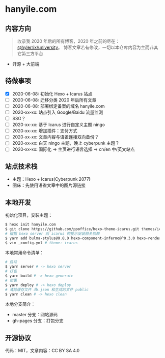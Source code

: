 # hanyile.com

## 内容方向

> 收录我 2020 年后的所有博客，2020 年之前的尽在：[@hylerrix/university](https://github.com/hylerrix/university)。
> 博客文章若有修改，一切以本仓库内容为主而非其它第三方平台

* 开源 + 大前端

## 待做事项

- [x] 2020-06-08: 初始化 Hexo + Icarus 站点
- [ ] 2020-06-08: 迁移分类 2020 年后所有文章
- [ ] 2020-06-08: 部署绑定备案的域名 hanyile.com
- [ ] 2020-xx-xx: 站点引入 Google/Baidu 流量监测
- [ ] SSO？
- [ ] 2020-xx-xx: 基于 Icarus 进行自定义主题 ningo
- [ ] 2020-xx-xx: 增加插件：支付方式
- [ ] 2020-xx-xx: 文章内容与语雀连接双向备份？
- [ ] 2020-xx-xx: 白天 ningo 主题，晚上 cyberpunk 主题？
- [ ] 2020-xx-xx: 国际化 -> 主页进行语言选择 -> cn/en 中/英文站点

## 站点技术栈

* 主题：Hexo + Icarus(Cyberpunk 2077)
* 图床：先使用语雀文章中的图片源链接

## 本地开发

初始化项目，安装主题：

```bash
$ hexo init hanyile.com
$ git clone https://github.com/ppoffice/hexo-theme-icarus.git themes/icarus
# 根据 hexo server 后 icarus 的提示安装相关依赖
$ yarn add bulma-stylus@0.8.0 hexo-component-inferno@^0.3.0 hexo-renderer-inferno@^0.1.3 inferno@^7.3.3 inferno-create-element@^7.3.3
$ vim _config.yml # theme: icarus
```

本地常用命令清单：

```bash
# 启动
$ yarn server # -> hexo server
# 打包
$ yarn build # -> hexo generate
# 部署
$ yarn deploy # -> hexo deploy
# 清除缓存文件 db.json 和生成的文件 public
$ yarn clean # -> hexo clean
```

本地分支简介：

* master 分支：网站源码
* gh-pages 分支：打包分支

## 开源协议

代码：MIT，文章内容：CC BY SA 4.0